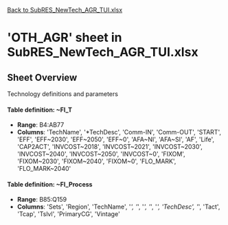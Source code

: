 [Back to SubRES_NewTech_AGR_TUI.xlsx](README.md)

# 'OTH_AGR' sheet in SubRES_NewTech_AGR_TUI.xlsx

## Sheet Overview

Technology definitions and parameters

#### Table definition: ~FI_T
- **Range**: B4:AB77
- **Columns**: 'TechName', '*TechDesc', 'Comm-IN', 'Comm-OUT', 'START', 'EFF', 'EFF\~2030', 'EFF\~2050', 'EFF\~0', 'AFA\~NI', 'AFA\~SI', 'AF', 'Life', 'CAP2ACT', 'INVCOST\~2018', 'INVCOST\~2021', 'INVCOST\~2030', 'INVCOST\~2040', 'INVCOST\~2050', 'INVCOST\~0', 'FIXOM', 'FIXOM\~2030', 'FIXOM\~2040', 'FIXOM\~0', 'FLO_MARK', 'FLO_MARK\~2040'

#### Table definition: ~FI_Process
- **Range**: B85:Q159
- **Columns**: 'Sets', 'Region', 'TechName', '*', '*', '*', '*', '*', 'TechDesc', '*', 'Tact', 'Tcap', 'Tslvl', 'PrimaryCG', 'Vintage'

